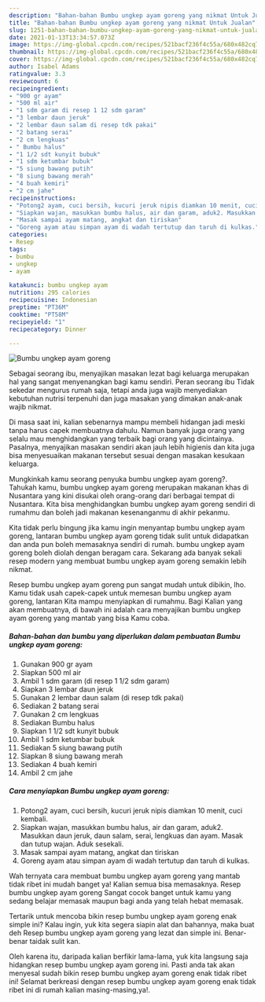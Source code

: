 ```yaml
---
description: "Bahan-bahan Bumbu ungkep ayam goreng yang nikmat Untuk Jualan"
title: "Bahan-bahan Bumbu ungkep ayam goreng yang nikmat Untuk Jualan"
slug: 1251-bahan-bahan-bumbu-ungkep-ayam-goreng-yang-nikmat-untuk-jualan
date: 2021-01-13T13:34:57.073Z
image: https://img-global.cpcdn.com/recipes/521bacf236f4c55a/680x482cq70/bumbu-ungkep-ayam-goreng-foto-resep-utama.jpg
thumbnail: https://img-global.cpcdn.com/recipes/521bacf236f4c55a/680x482cq70/bumbu-ungkep-ayam-goreng-foto-resep-utama.jpg
cover: https://img-global.cpcdn.com/recipes/521bacf236f4c55a/680x482cq70/bumbu-ungkep-ayam-goreng-foto-resep-utama.jpg
author: Isabel Adams
ratingvalue: 3.3
reviewcount: 6
recipeingredient:
- "900 gr ayam"
- "500 ml air"
- "1 sdm garam di resep 1 12 sdm garam"
- "3 lembar daun jeruk"
- "2 lembar daun salam di resep tdk pakai"
- "2 batang serai"
- "2 cm lengkuas"
- " Bumbu halus"
- "1 1/2 sdt kunyit bubuk"
- "1 sdm ketumbar bubuk"
- "5 siung bawang putih"
- "8 siung bawang merah"
- "4 buah kemiri"
- "2 cm jahe"
recipeinstructions:
- "Potong2 ayam, cuci bersih, kucuri jeruk nipis diamkan 10 menit, cuci kembali."
- "Siapkan wajan, masukkan bumbu halus, air dan garam, aduk2. Masukkan daun jeruk, daun salam, serai, lengkuas dan ayam. Masak dan tutup wajan. Aduk sesekali."
- "Masak sampai ayam matang, angkat dan tiriskan"
- "Goreng ayam atau simpan ayam di wadah tertutup dan taruh di kulkas."
categories:
- Resep
tags:
- bumbu
- ungkep
- ayam

katakunci: bumbu ungkep ayam 
nutrition: 295 calories
recipecuisine: Indonesian
preptime: "PT36M"
cooktime: "PT58M"
recipeyield: "1"
recipecategory: Dinner

---
```



![Bumbu ungkep ayam goreng](https://img-global.cpcdn.com/recipes/521bacf236f4c55a/680x482cq70/bumbu-ungkep-ayam-goreng-foto-resep-utama.jpg)

Sebagai seorang ibu, menyajikan masakan lezat bagi keluarga merupakan hal yang sangat menyenangkan bagi kamu sendiri. Peran seorang ibu Tidak sekedar mengurus rumah saja, tetapi anda juga wajib menyediakan kebutuhan nutrisi terpenuhi dan juga masakan yang dimakan anak-anak wajib nikmat.

Di masa  saat ini, kalian sebenarnya mampu membeli hidangan jadi meski tanpa harus capek membuatnya dahulu. Namun banyak juga orang yang selalu mau menghidangkan yang terbaik bagi orang yang dicintainya. Pasalnya, menyajikan masakan sendiri akan jauh lebih higienis dan kita juga bisa menyesuaikan makanan tersebut sesuai dengan masakan kesukaan keluarga. 



Mungkinkah kamu seorang penyuka bumbu ungkep ayam goreng?. Tahukah kamu, bumbu ungkep ayam goreng merupakan makanan khas di Nusantara yang kini disukai oleh orang-orang dari berbagai tempat di Nusantara. Kita bisa menghidangkan bumbu ungkep ayam goreng sendiri di rumahmu dan boleh jadi makanan kesenanganmu di akhir pekanmu.

Kita tidak perlu bingung jika kamu ingin menyantap bumbu ungkep ayam goreng, lantaran bumbu ungkep ayam goreng tidak sulit untuk didapatkan dan anda pun boleh memasaknya sendiri di rumah. bumbu ungkep ayam goreng boleh diolah dengan beragam cara. Sekarang ada banyak sekali resep modern yang membuat bumbu ungkep ayam goreng semakin lebih nikmat.

Resep bumbu ungkep ayam goreng pun sangat mudah untuk dibikin, lho. Kamu tidak usah capek-capek untuk memesan bumbu ungkep ayam goreng, lantaran Kita mampu menyiapkan di rumahmu. Bagi Kalian yang akan membuatnya, di bawah ini adalah cara menyajikan bumbu ungkep ayam goreng yang mantab yang bisa Kamu coba.

<!--inarticleads1-->

##### Bahan-bahan dan bumbu yang diperlukan dalam pembuatan Bumbu ungkep ayam goreng:

1. Gunakan 900 gr ayam
1. Siapkan 500 ml air
1. Ambil 1 sdm garam (di resep 1 1/2 sdm garam)
1. Siapkan 3 lembar daun jeruk
1. Gunakan 2 lembar daun salam (di resep tdk pakai)
1. Sediakan 2 batang serai
1. Gunakan 2 cm lengkuas
1. Sediakan  Bumbu halus
1. Siapkan 1 1/2 sdt kunyit bubuk
1. Ambil 1 sdm ketumbar bubuk
1. Sediakan 5 siung bawang putih
1. Siapkan 8 siung bawang merah
1. Sediakan 4 buah kemiri
1. Ambil 2 cm jahe




<!--inarticleads2-->

##### Cara menyiapkan Bumbu ungkep ayam goreng:

1. Potong2 ayam, cuci bersih, kucuri jeruk nipis diamkan 10 menit, cuci kembali.
1. Siapkan wajan, masukkan bumbu halus, air dan garam, aduk2. Masukkan daun jeruk, daun salam, serai, lengkuas dan ayam. Masak dan tutup wajan. Aduk sesekali.
1. Masak sampai ayam matang, angkat dan tiriskan
1. Goreng ayam atau simpan ayam di wadah tertutup dan taruh di kulkas.




Wah ternyata cara membuat bumbu ungkep ayam goreng yang mantab tidak ribet ini mudah banget ya! Kalian semua bisa memasaknya. Resep bumbu ungkep ayam goreng Sangat cocok banget untuk kamu yang sedang belajar memasak maupun bagi anda yang telah hebat memasak.

Tertarik untuk mencoba bikin resep bumbu ungkep ayam goreng enak simple ini? Kalau ingin, yuk kita segera siapin alat dan bahannya, maka buat deh Resep bumbu ungkep ayam goreng yang lezat dan simple ini. Benar-benar taidak sulit kan. 

Oleh karena itu, daripada kalian berfikir lama-lama, yuk kita langsung saja hidangkan resep bumbu ungkep ayam goreng ini. Pasti anda tak akan menyesal sudah bikin resep bumbu ungkep ayam goreng enak tidak ribet ini! Selamat berkreasi dengan resep bumbu ungkep ayam goreng enak tidak ribet ini di rumah kalian masing-masing,ya!.

